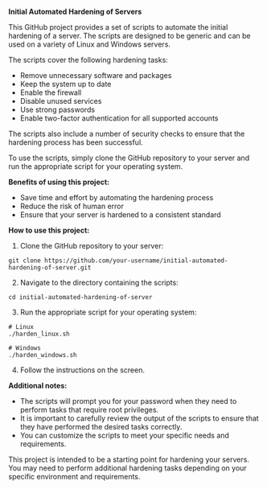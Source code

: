 **Initial Automated Hardening of Servers**

This GitHub project provides a set of scripts to automate the initial hardening of a server. The scripts are designed to be generic and can be used on a variety of Linux and Windows servers.

The scripts cover the following hardening tasks:

* Remove unnecessary software and packages
* Keep the system up to date
* Enable the firewall
* Disable unused services
* Use strong passwords
* Enable two-factor authentication for all supported accounts

The scripts also include a number of security checks to ensure that the hardening process has been successful.

To use the scripts, simply clone the GitHub repository to your server and run the appropriate script for your operating system.

**Benefits of using this project:**

* Save time and effort by automating the hardening process
* Reduce the risk of human error
* Ensure that your server is hardened to a consistent standard

**How to use this project:**

1. Clone the GitHub repository to your server:

```
git clone https://github.com/your-username/initial-automated-hardening-of-server.git
```

2. Navigate to the directory containing the scripts:

```
cd initial-automated-hardening-of-server
```

3. Run the appropriate script for your operating system:

```
# Linux
./harden_linux.sh

# Windows
./harden_windows.sh
```

4. Follow the instructions on the screen.

**Additional notes:**

* The scripts will prompt you for your password when they need to perform tasks that require root privileges.
* It is important to carefully review the output of the scripts to ensure that they have performed the desired tasks correctly.
* You can customize the scripts to meet your specific needs and requirements.

This project is intended to be a starting point for hardening your servers. You may need to perform additional hardening tasks depending on your specific environment and requirements.
